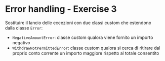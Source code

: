 # Error handling - Exercise 3
Sostituire il lancio delle eccezioni con due classi custom che estendono dalla classe `Error`:

* `NegativeAmountError`: classe custom qualora viene fornito un importo negativo
* `WithdrawNotPermittedError`: classe custom qualora si cerca di ritirare dal proprio conto corrente un importo maggiore rispetto al totale consentito 